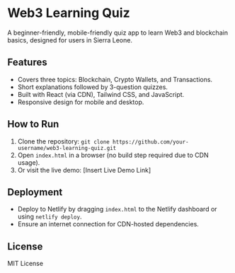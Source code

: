 # Web3 Learning Quiz

A beginner-friendly, mobile-friendly quiz app to learn Web3 and blockchain basics, designed for users in Sierra Leone.

## Features
- Covers three topics: Blockchain, Crypto Wallets, and Transactions.
- Short explanations followed by 3-question quizzes.
- Built with React (via CDN), Tailwind CSS, and JavaScript.
- Responsive design for mobile and desktop.

## How to Run
1. Clone the repository: `git clone https://github.com/your-username/web3-learning-quiz.git`
2. Open `index.html` in a browser (no build step required due to CDN usage).
3. Or visit the live demo: [Insert Live Demo Link]

## Deployment
- Deploy to Netlify by dragging `index.html` to the Netlify dashboard or using `netlify deploy`.
- Ensure an internet connection for CDN-hosted dependencies.

## License
MIT License
